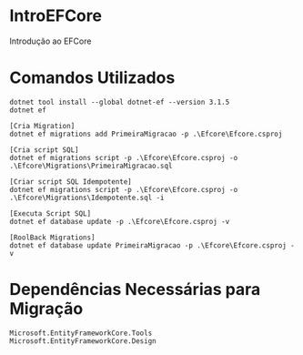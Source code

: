 # IntroEFCore
Introdução ao EFCore

# Comandos Utilizados
```
dotnet tool install --global dotnet-ef --version 3.1.5
dotnet ef

[Cria Migration]
dotnet ef migrations add PrimeiraMigracao -p .\Efcore\Efcore.csproj

[Cria script SQL]
dotnet ef migrations script -p .\Efcore\Efcore.csproj -o .\Efcore\Migrations\PrimeiraMigracao.sql

[Criar script SQL Idempotente]
dotnet ef migrations script -p .\Efcore\Efcore.csproj -o .\Efcore\Migrations\Idempotente.sql -i

[Executa Script SQL]
dotnet ef database update -p .\Efcore\Efcore.csproj -v

[RoolBack Migrations]
dotnet ef database update PrimeiraMigracao -p .\Efcore\Efcore.csproj -v
```

# Dependências Necessárias para Migração
```
Microsoft.EntityFrameworkCore.Tools
Microsoft.EntityFrameworkCore.Design

```

